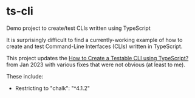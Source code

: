 # ts-cli
Demo project to create/test CLIs written using TypeScript

It is surprisingly difficult to find a currently-working example of how
to create and test Command-Line Interfaces (CLIs) written in TypeScript.

This project updates the
[How to Create a Testable CLI using TypeScript?](https://www.realpythonproject.com/how-to-create-a-testable-cli-using-typescript/)
from Jan 2023 with various fixes that were not obvious (at least to me).

These include:

*  Restricting to "chalk": "^4.1.2"
